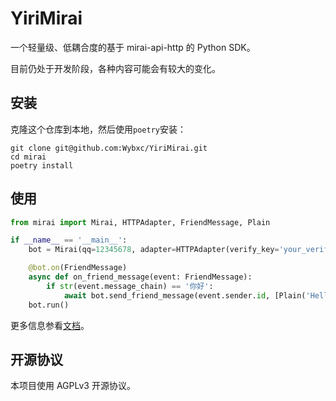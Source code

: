 # YiriMirai

一个轻量级、低耦合度的基于 mirai-api-http 的 Python SDK。

目前仍处于开发阶段，各种内容可能会有较大的变化。

## 安装

克隆这个仓库到本地，然后使用`poetry`安装：
```shell
git clone git@github.com:Wybxc/YiriMirai.git
cd mirai
poetry install
```

## 使用

```python
from mirai import Mirai, HTTPAdapter, FriendMessage, Plain

if __name__ == '__main__':
    bot = Mirai(qq=12345678, adapter=HTTPAdapter(verify_key='your_verify_key', host='localhost', port=8080))

    @bot.on(FriendMessage)
    async def on_friend_message(event: FriendMessage):
        if str(event.message_chain) == '你好':
            await bot.send_friend_message(event.sender.id, [Plain('Hello World!')])
    bot.run()
```

更多信息参看[文档](https://yiri-mirai.vercel.app/)。

## 开源协议

本项目使用 AGPLv3 开源协议。
